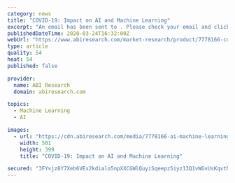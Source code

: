 ```yaml
---
category: news
title: "COVID-19: Impact on AI and Machine Learning"
excerpt: "An email has been sent to . Please check your email and click the provided link to continue. Waiting for email verification... An email has been sent to . Please check your email and click the provided link to continue."
publishedDateTime: 2020-03-24T16:32:00Z
webUrl: "https://www.abiresearch.com/market-research/product/7778166-covid-19-impact-on-ai-and-machine-learning/"
type: article
quality: 54
heat: 54
published: false

provider:
  name: ABI Research
  domain: abiresearch.com

topics:
  - Machine Learning
  - AI

images:
  - url: "https://cdn.abiresearch.com/media/7778166-ai-machine-learning-covid-19-whitepaper-image.png"
    width: 501
    height: 399
    title: "COVID-19: Impact on AI and Machine Learning"

secured: "3FYvjz8Y7Xeb6VEx2kdialo5npXXCGWlQuyiSqeepz5iyz13Q1vWGvUsKqvtNYgVyWSqkVb4d57KzjtQHPPSWtq2kS2BORAsIvClneAnfQBxEEEz//FklHXuN2S9Xz3K0lAnAh7lZ+Yvz1dGN0XnKx8odOBLhuuJems9NXWKQ3+5BT6l3TEL3Lq7RXbdF+Jg8f7MoOalBtldk3zwtSRyWXGgYUDNu7SfWZ+DX3AXC+yYmWsk9NqEq6Ev5wE4AjFMohk2EvoqpxbTJn5NnSFx1pPc+vwFub/UiGd4m/0ALEuq7E1bdjzraN10Uk2xGy7ITbSBeLz66KETXxlBH3JbEQHkJcfYnl3U8jDLK5uUkSPADOPGPuWrH5LdW62NT16wLaAoG0TyWlkYBUmyZ5iuq8NNvrpSQllRj3ZEII1oE1P6zgB1g7/TR1s7knvF7a4nZnoyfR6aFM1qs/tXP6BnG8F1PNMhG8MsSBBmvI2KKOA=;YG36NrAczC5IJjtyl8zEZw=="
---
```


